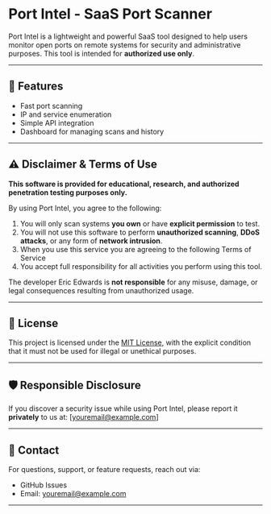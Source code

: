# Port Intel - SaaS Port Scanner

Port Intel is a lightweight and powerful SaaS tool designed to help users monitor open ports on remote systems for security and administrative purposes. This tool is intended for **authorized use only**.

---

## 🚀 Features

- Fast port scanning
- IP and service enumeration
- Simple API integration
- Dashboard for managing scans and history

---

## ⚠️ Disclaimer & Terms of Use

**This software is provided for educational, research, and authorized penetration testing purposes only.**

By using Port Intel, you agree to the following:

1. You will only scan systems **you own** or have **explicit permission** to test.
2. You will not use this software to perform **unauthorized scanning**, **DDoS attacks**, or any form of **network intrusion**.
3. When you use this service you are agreeing to the following Terms of Service 
4. You accept full responsibility for all activities you perform using this tool.

The developer Eric Edwards is **not responsible** for any misuse, damage, or legal consequences resulting from unauthorized usage.

---

## 📜 License

This project is licensed under the [MIT License](./LICENSE), with the explicit condition that it must not be used for illegal or unethical purposes.

---

## 🛡️ Responsible Disclosure

If you discover a security issue while using Port Intel, please report it **privately** to us at: [youremail@example.com]

---

## 👥 Contact

For questions, support, or feature requests, reach out via:

- GitHub Issues
- Email: youremail@example.com

---


